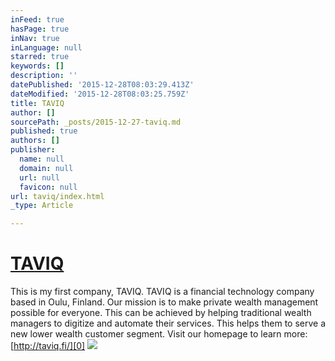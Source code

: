 ```yaml
---
inFeed: true
hasPage: true
inNav: true
inLanguage: null
starred: true
keywords: []
description: ''
datePublished: '2015-12-28T08:03:29.413Z'
dateModified: '2015-12-28T08:03:25.759Z'
title: TAVIQ
author: []
sourcePath: _posts/2015-12-27-taviq.md
published: true
authors: []
publisher:
  name: null
  domain: null
  url: null
  favicon: null
url: taviq/index.html
_type: Article

---
```

# [TAVIQ][0]

This is my first company, TAVIQ. TAVIQ is a financial technology company based in Oulu, Finland. Our mission is to make private wealth management possible for everyone. This can be achieved by helping traditional wealth managers to digitize and automate their services. This helps them to serve a new lower wealth customer segment. Visit our homepage to learn more: [http://taviq.fi/][0]
![](https://the-grid-user-content.s3-us-west-2.amazonaws.com/68a0eb5d-1ec2-41e5-8a9c-84d865d950b0.jpg)

[0]: http://taviq.fi/